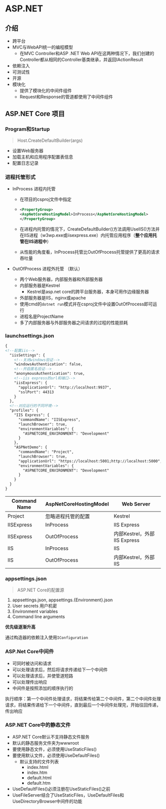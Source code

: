 # ASP.NET

## 介绍

> 

* 跨平台
* MVC与WebAPI统一的编程模型
  * 在MVC Controller和ASP .NET Web API在这两种情况下，我们创建的Controller都从相同的Controller基类继承，并返回IActionResult
* 依赖注入
* 可测试性
* 开源
* 模块化
  * 提供了模块化的中间件组件
  * Request和Response的管道都使用了中间件组件



## ASP.NET Core 项目

### Program和Startup

> Host.CreateDefaultBuilder(args)

* 设置Web服务器
* 加载主机和应用程序配置表信息
* 配置日志记录



### 进程托管形式

* InProcess 进程内托管

  * 在项目的csproj文件中指定

  * ```xml
    <PropertyGroup>
    <AspNetCoreHostingModel>InProcess</AspNetCoreHostingModel>
    </PropertyGroup>
    ```

  * 在进程内托管的情况下，CreateDefaultBuilder()方法调用UseIIS()方法并在IIS进程（w3wp.exe或iisexpress.exe）内托管应用程序（**整个应用托管在IIS进程中**）

  * 从性能的角度看，InProcess托管比OutOfProcess托管提供了更高的请求吞吐量

* OutOfProcess  进程外托管 （默认）

  * 两个Web服务器，内部服务器和外部服务器
  * 内部服务器是Kestrel
    * Kestrel是asp.net core的跨平台服务器，本身可用作边缘服务器
  * 外部服务器是IIS，nginx或apache
  * 使用cmd的`dotnet run`模式并在csproj文件中设置OutOfProcess即可运行
  * 进程名是ProjectName
  * 多了内部服务器与外部服务器之间请求的过程的性能损耗



### launchsettings.json

```xml
{
<!--配置iis-->
  "iisSettings": {
	<!--关闭windows验证-->
    "windowsAuthentication": false,
	<!--开启匿名验证-->
    "anonymousAuthentication": true,
	<!--iis express的url和端口-->
    "iisExpress": {
      "applicationUrl": "http://localhost:9937",
      "sslPort": 44313
    }
  },
  <!--对应运行的不同环境-->
  "profiles": {
    "IIS Express": {
      "commandName": "IISExpress",
      "launchBrowser": true,
      "environmentVariables": {
        "ASPNETCORE_ENVIRONMENT": "Development"
      }
    },
    "ASPNetDemo": {
      "commandName": "Project",
      "launchBrowser": true,
      "applicationUrl": "https://localhost:5001;http://localhost:5000",
      "environmentVariables": {
        "ASPNETCORE_ENVIRONMENT": "Development"
      }
    }
  }
}
```

| Command Name | AspNetCoreHostingModel | Web Server                   |
| ------------ | ---------------------- | ---------------------------- |
| Project      | 忽略进程托管的配置     | Kestrel                      |
| IISExpress   | InProcess              | IIS Express                  |
| IISExpress   | OutOfProcess           | 内部Kestrel，外部IIS Express |
| IIS          | InProcess              | IIS                          |
| IIS          | OutOfProcess           | 内部Kestrel，外部IIS         |



### appsettings.json

>  ASP.NET Core的配置源

1. appsettings.json, appsettings.{Environment}.json
2. User secrets 用户机密
3. Environment variables
4. Command line arguments

**优先级逐渐升高**

通过构造器的依赖注入使用`IConfiguration`



### ASP.Net Core中间件

* 可同时被访问和请求
* 可以处理请求后，然后将请求传递给下一个中间件
* 可以处理请求后，并使管道短路
* 可以处理传出响应
* 中间件是按照添加的顺序执行的

执行顺序：第一个中间件处理请求，将结果传给第二个中间件，第二个中间件处理请求，将结果传递给下一个中间件，直到最后一个中间件处理完，开始往回传递，传出响应



### ASP.NET Core中的静态文件

* ASP.NET Core默认不支持静态文件服务
* 默认的静态服务文件夹为wwwroot
* 要使用静态文件，必须使用UseStaticFiles()
* 要使用默认文件，必须使用UseDefaultFiles()
  * 默认支持的文件列表
    * index.html
    * index.htm
    * default.html
    * default.htm
* UseDefaultFiles()必须注册在UseStaticFiles()之前
* UseFileServer结合了UseStaticFiles，UseDefaultFiles和UseDirectoryBrowser中间件的功能